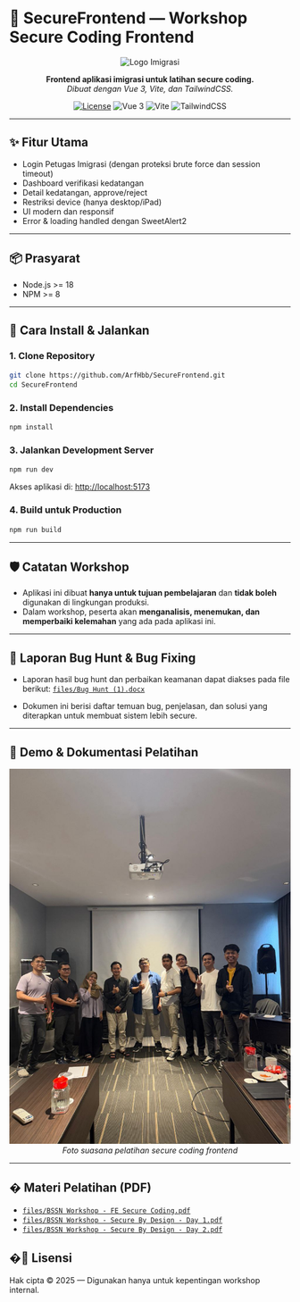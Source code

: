 
# 🚀 SecureFrontend — Workshop Secure Coding Frontend

<p align="center">
  <img src="https://cdn-icons-png.flaticon.com/512/2920/2920244.png" alt="Logo Imigrasi" width="80" />
</p>

<p align="center">
  <b>Frontend aplikasi imigrasi untuk latihan secure coding.</b><br>
  <i>Dibuat dengan Vue 3, Vite, dan TailwindCSS.</i>
</p>

<p align="center">
  <a href="https://github.com/ArfHbb/SecureFrontend"><img src="https://img.shields.io/github/license/ArfHbb/SecureFrontend?style=flat-square" alt="License"></a>
  <img src="https://img.shields.io/badge/vue-3.x-brightgreen?style=flat-square" alt="Vue 3">
  <img src="https://img.shields.io/badge/vite-4.x-blue?style=flat-square" alt="Vite">
  <img src="https://img.shields.io/badge/tailwindcss-3.x-blueviolet?style=flat-square" alt="TailwindCSS">
</p>

---

## ✨ Fitur Utama

- Login Petugas Imigrasi (dengan proteksi brute force dan session timeout)
- Dashboard verifikasi kedatangan
- Detail kedatangan, approve/reject
- Restriksi device (hanya desktop/iPad)
- UI modern dan responsif
- Error & loading handled dengan SweetAlert2

---

## 📦 Prasyarat

- Node.js >= 18
- NPM >= 8

---

## 🚀 Cara Install & Jalankan

### 1. Clone Repository

```bash
git clone https://github.com/ArfHbb/SecureFrontend.git
cd SecureFrontend
```

### 2. Install Dependencies

```bash
npm install
```

### 3. Jalankan Development Server

```bash
npm run dev
```

Akses aplikasi di: [http://localhost:5173](http://localhost:5173)

### 4. Build untuk Production

```bash
npm run build
```

---


## 🛡️ Catatan Workshop

- Aplikasi ini dibuat **hanya untuk tujuan pembelajaran** dan **tidak boleh** digunakan di lingkungan produksi.
- Dalam workshop, peserta akan **menganalisis, menemukan, dan memperbaiki kelemahan** yang ada pada aplikasi ini.

---


## 📝 Laporan Bug Hunt & Bug Fixing

- Laporan hasil bug hunt dan perbaikan keamanan dapat diakses pada file berikut:
  [`files/Bug Hunt (1).docx`](./files/Bug%20Hunt%20(1).docx)

- Dokumen ini berisi daftar temuan bug, penjelasan, dan solusi yang diterapkan untuk membuat sistem lebih secure.

---


## 📸 Demo & Dokumentasi Pelatihan


<p align="center">
  <img src="files/photo_2025-08-06_10-21-39.jpg" alt="Foto Pelatihan Secure Coding" width="600" />
  <br>
  <i>Foto suasana pelatihan secure coding frontend</i>
</p>

---

## � Materi Pelatihan (PDF)

- [`files/BSSN Workshop - FE Secure Coding.pdf`](./files/BSSN%20Workshop%20-%20FE%20Secure%20Coding.pdf)
- [`files/BSSN Workshop - Secure By Design - Day 1.pdf`](./files/BSSN%20Workshop%20-%20Secure%20By%20Design%20-%20Day%201.pdf)
- [`files/BSSN Workshop - Secure By Design - Day 2.pdf`](./files/BSSN%20Workshop%20-%20Secure%20By%20Design%20-%20Day%202.pdf)

## �📄 Lisensi

Hak cipta © 2025 — Digunakan hanya untuk kepentingan workshop internal.
